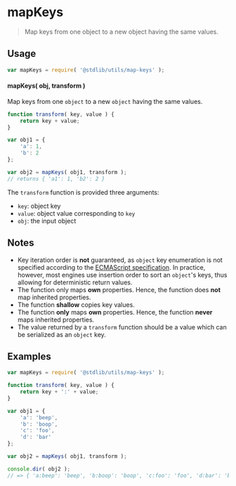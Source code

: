 # mapKeys

> Map keys from one object to a new object having the same values.


<!-- Section to include introductory text. Make sure to keep an empty line after the intro `section` element and another before the `/section` close. -->

<section class="intro">

</section>

<!-- /.intro -->

<!-- Package usage documentation. -->

<section class="usage">

## Usage

``` javascript
var mapKeys = require( '@stdlib/utils/map-keys' );
```

#### mapKeys( obj, transform )

Map keys from one `object` to a new `object` having the same values.

``` javascript
function transform( key, value ) {
    return key + value;
}

var obj1 = {
    'a': 1,
    'b': 2
};

var obj2 = mapKeys( obj1, transform );
// returns { 'a1': 1, 'b2': 2 }
```

The `transform` function is provided three arguments:

* `key`: object key
* `value`: object value corresponding to `key`
* `obj`: the input object


</section>

<!-- /.usage -->

<!-- Package usage notes. Make sure to keep an empty line after the `section` element and another before the `/section` close. -->

<section class="notes">

## Notes

* Key iteration order is __not__ guaranteed, as `object` key enumeration is not specified according to the [ECMAScript specification][ecma-262]. In practice, however, most engines use insertion order to sort an `object`'s keys, thus allowing for deterministic return values.
* The function only maps __own__ properties. Hence, the function does __not__ map inherited properties.
* The function __shallow__ copies key values.
* The function __only__ maps __own__ properties. Hence, the function __never__ maps inherited properties.
* The value returned by a `transform` function should be a value which can be serialized as an `object` key.

</section>

<!-- /.notes -->

<!-- Package usage examples. -->

<section class="examples">

## Examples

``` javascript
var mapKeys = require( '@stdlib/utils/map-keys' );

function transform( key, value ) {
    return key + ':' + value;
}

var obj1 = {
    'a': 'beep',
    'b': 'boop',
    'c': 'foo',
    'd': 'bar'
};

var obj2 = mapKeys( obj1, transform );

console.dir( obj2 );
// => { 'a:beep': 'beep', 'b:boop': 'boop', 'c:foo': 'foo', 'd:bar': 'bar' }
```

</section>

<!-- /.examples -->

<!-- Section to include cited references. If references are included, add a horizontal rule *before* the section. Make sure to keep an empty line after the `section` element and another before the `/section` close. -->

<section class="references">

</section>

<!-- /.references -->

<!-- Section for all links. Make sure to keep an empty line after the `section` element and another before the `/section` close. -->

<section class="links">

[ecma-262]: http://www.ecma-international.org/ecma-262/5.1/#sec-12.6.4

</section>

<!-- /.links -->
